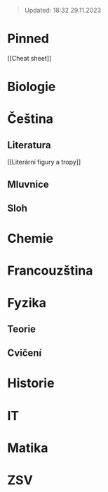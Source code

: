>Updated: 18:32 29.11.2023 


# Pinned
[[Cheat sheet]]

# Biologie

# Čeština
## Literatura
[[Literární figury a tropy]]
## Mluvnice
## Sloh

# Chemie

# Francouzština

# Fyzika
## Teorie
## Cvičení

# Historie
# IT
# Matika
# ZSV